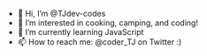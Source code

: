 - 👋 Hi, I’m @TJdev-codes
- 👀 I’m interested in cooking, camping, and coding!
- 🌱 I’m currently learning JavaScript
- 📫 How to reach me: @coder_TJ on Twitter :)

<!---
TJdev-codes/TJdev-codes is a ✨ special ✨ repository because its `README.md` (this file) appears on your GitHub profile.
You can click the Preview link to take a look at your changes.
--->
